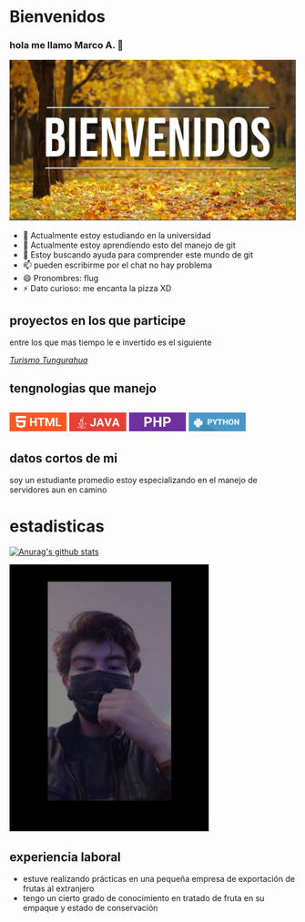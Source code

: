 # Bienvenidos 
### hola me llamo Marco A. 👋
<img src="bienvenido.jpg?raw=true" width="800px" padding= "20px">


- 🔭 Actualmente estoy estudiando en la universidad 
- 🌱 Actualmente estoy aprendiendo esto del manejo de git 
- 🤔 Estoy buscando ayuda para comprender este mundo de git 
- 📫 pueden escribirme por el chat no hay problema 
- 😄 Pronombres: flug 
- ⚡ Dato curioso: me encanta la pizza XD
## proyectos en los que participe 
entre los que mas tiempo le e invertido es el siguiente 

   <em><a href="https://github.com/Dhomochevsk/Proyecto_Manejo.git">Turismo Tungurahua</a></em>

## tengnologias que manejo 


<img src="HTML.PNG" width="100px"
margin-top="15px"
margin-right="10px"
margin-left= "10px"
margin-left= "10px">
<img src="JAVA.PNG" width="100px"
margin-top="15px"
margin-right="10px"
margin-left= "10px"
margin-left= "10px">
<img src="PHP.PNG" width="100px"
margin-top="15px"
margin-right="10px"
margin-left= "10px"
margin-left= "10px">
<img src="PYTHON.PNG" width="100px"
margin-top="15px"
margin-right="10px"
margin-left= "10px"
margin-left= "10px">
-
## datos cortos de mi
soy un estudiante promedio estoy especializando en el manejo de servidores aun en camino 
# estadisticas
[![Anurag's github stats](https://github-readme-stats.vercel.app/api?username=marcoflug)](https://github.com/anuraghazra/github-readme-stats)

<img src="marco.jpeg?raw=true" width="350px"
float= "left"
margin-top="15px"
margin-right="10px"
margin-left= "10px"
margin-left= "10px">
## experiencia laboral
- estuve realizando prácticas en una pequeña empresa de exportación de frutas al extranjero 
- tengo un cierto grado de conocimiento en tratado de fruta en su empaque y estado de conservación
